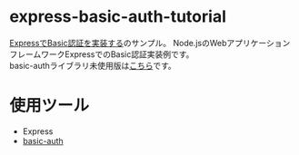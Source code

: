 # express-basic-auth-tutorial

[ExpressでBasic認証を実装する](https://irisash.github.io/express/basic_auth/)のサンプル。
Node.jsのWebアプリケーションフレームワークExpressでのBasic認証実装例です。  
basic-authライブラリ未使用版は[こちら](https://github.com/irisAsh/express-basic-auth-tutorial/tree/no-use-library)です。  

# 使用ツール

- Express
- [basic-auth](https://github.com/jshttp/basic-auth)

